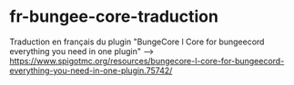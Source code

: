 # fr-bungee-core-traduction
Traduction en français du plugin "BungeCore l Core for bungeecord everything you need in one plugin" --> https://www.spigotmc.org/resources/bungecore-l-core-for-bungeecord-everything-you-need-in-one-plugin.75742/
